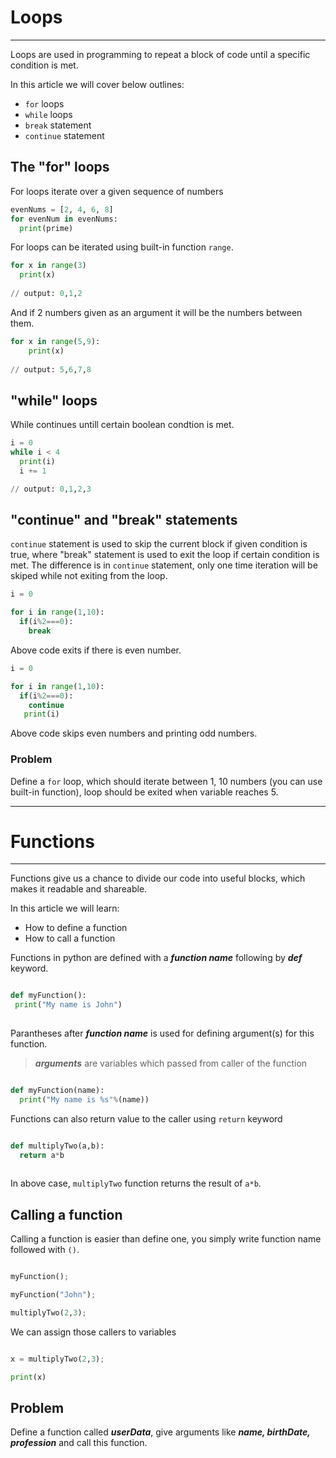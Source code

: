 # Loops
---
Loops are used in programming to repeat a block of code until a specific condition is met. 

In this article we will cover below outlines:
- `for` loops
- `while` loops
- `break` statement
- `continue` statement

## The "for" loops

For loops iterate over a given sequence of numbers

```py
evenNums = [2, 4, 6, 8]
for evenNum in evenNums:
  print(prime)
```

For loops can be iterated using built-in function `range`. 

```py
for x in range(3)
  print(x)
  
// output: 0,1,2
```

And if 2 numbers given as an argument it will be the numbers between them.

```py
for x in range(5,9):
    print(x)
    
// output: 5,6,7,8
```

## "while" loops

While continues untill certain boolean condtion is met. 

```py
i = 0
while i < 4
  print(i)
  i += 1

// output: 0,1,2,3
```

## "continue" and "break" statements

`continue` statement is used to skip the current block if given condition is true, where "break" statement is used to exit
the loop if certain condition is met. The difference is in `continue` statement, only one time iteration will be skiped while 
not exiting from the loop.

```py
i = 0

for i in range(1,10):
  if(i%2===0):
    break
```

Above code exits if there is even number.

```py
i = 0

for i in range(1,10):
  if(i%2===0):
    continue
   print(i)
```

Above code skips even numbers and printing odd numbers.


### Problem

Define a `for` loop, which should iterate between 1, 10 numbers (you can use built-in function), loop should be exited when
variable reaches 5.




---


# Functions
---

Functions give us a chance to divide our code into useful blocks, which makes it readable and shareable. 

In this article we will learn:
 - How to define a function
 - How to call a function
 
 Functions in python are defined with a ***function name*** following by ***def*** keyword. 
 
 ```py
 
 def myFunction():
  print("My name is John")
  
```
Parantheses after ***function name*** is used for defining argument(s) for this function.

> ***arguments*** are variables which passed from caller of the function

```py

def myFunction(name):
  print("My name is %s"%(name))

```

Functions can also return value to the caller using `return` keyword

```py

def multiplyTwo(a,b):
  return a*b
  
```
In above case, `multiplyTwo` function returns the result of `a*b`.

## Calling a function

Calling a function is easier than define one, you simply write function name followed with `()`.

```py

myFunction();

myFunction("John");

multiplyTwo(2,3);
```

We can assign those callers to variables

```py

x = multiplyTwo(2,3);

print(x)

```

## Problem

Define a function called ***userData***, give arguments like ***name, birthDate, profession*** and call this function.
